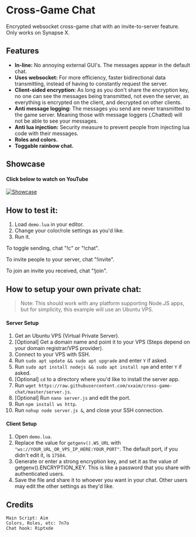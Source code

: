 # Cross-Game Chat
Encrypted websocket cross-game chat with an invite-to-server feature. Only works on Synapse X.

## Features
- **In-line:** No annoying external GUI's. The messages appear in the default chat.
- **Uses websocket:** For more efficiency, faster bidirectional data transmitting, instead of having to constantly request the server.
- **Client-sided encryption:** As long as you don't share the encryption key, no one can see the messages being transmitted, not even the server, as everything is encrypted on the client, and decrypted on other clients.
- **Anti message logging:** The messages you send are never transmitted to the game server. Meaning those with message loggers (.Chatted) will not be able to see your messages.
- **Anti lua injection:** Security measure to prevent people from injecting lua code with their messages.
- **Roles and colors.**
- **Toggable rainbow chat.**

## Showcase
#### Click below to watch on YouTube
[![Showcase](https://i.imgur.com/bWxjAZz.png)](https://www.youtube.com/watch?v=svyqZINPZ54 "Showcase")

## How to test it:
1. Load `demo.lua` in your editor.
2. Change your color/role settings as you'd like.
3. Run it.

To toggle sending, chat "!c" or "!chat".

To invite people to your server, chat "!invite".

To join an invite you received, chat "!join".

## How to setup your own private chat:
> Note: This should work with any platform supporting Node.JS apps, but for simplicity, this example will use an Ubuntu VPS.
#### Server Setup
1. Get an Ubuntu VPS (Virtual Private Server).
2. [Optional] Get a domain name and point it to your VPS (Steps depend on your domain registrar/VPS provider).
3. Connect to your VPS with SSH.
4. Run `sudo apt update && sudo apt upgrade` and enter `Y` if asked.
5. Run `sudo apt install nodejs && sudo apt install npm` and enter `Y` if asked.
6. [Optional] `cd` to a directory where you'd like to install the server app.
7. Run `wget https://raw.githubusercontent.com/xxaim/cross-game-chat/master/server.js`.
8. [Optional] Run `nano server.js` and edit the port.
9. Run `npm install ws http`.
10. Run `nohup node server.js &`, and close your SSH connection.
#### Client Setup
1. Open `demo.lua`.
2. Replace the value for `getgenv().WS_URL` with `"ws://YOUR_URL_OR_VPS_IP_HERE:YOUR_PORT"`. The default port, if you didn't edit it, is `17584`.
3. Generate or enter a strong encryption key, and set it as the value of getgenv().ENCRYPTION_KEY. This is like a password that you share with authenticated users.
4. Save the file and share it to whoever you want in your chat. Other users may edit the other settings as they'd like.

## Credits
	Main Script: Aim
	Colors, Roles, etc: 7n7o
	Chat hook: Riptxde
